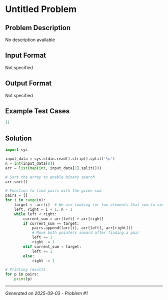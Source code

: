 # Untitled Problem

## Problem Description
No description available

## Input Format
Not specified

## Output Format
Not specified

## Example Test Cases
```json
[]
```

## Solution
```python
import sys

input_data = sys.stdin.read().strip().split('\n')
n = int(input_data[0])
arr = list(map(int, input_data[1].split()))

# Sort the array to enable binary search
arr.sort()

# Function to find pairs with the given sum
pairs = []
for i in range(n):
    target = -arr[i]  # We are looking for two elements that sum to zero
    left, right = i + 1, n - 1
    while left < right:
        current_sum = arr[left] + arr[right]
        if current_sum == target:
            pairs.append((arr[i], arr[left], arr[right]))
            # Move both pointers inward after finding a pair
            left += 1
            right -= 1
        elif current_sum < target:
            left += 1
        else:
            right -= 1

# Printing results
for p in pairs:
    print(p)
```

---
*Generated on 2025-09-03 - Problem #1*